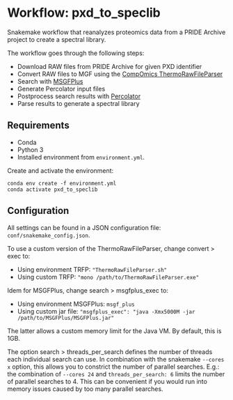 # Workflow: pxd_to_speclib
Snakemake workflow that reanalyzes proteomics data from a PRIDE Archive project to create a spectral library.

The workflow goes through the following steps:
- Download RAW files from PRIDE Archive for given PXD identifier
- Convert RAW files to MGF using the [CompOmics ThermoRawFileParser](https://github.com/compomics/ThermoRawFileParser)
- Search with [MSGFPlus](https://github.com/MSGFPlus/msgfplus)
- Generate Percolator input files
- Postprocess search results with [Percolator](https://github.com/percolator/percolator/)
- Parse results to generate a spectral library

## Requirements
- Conda
- Python 3
- Installed environment from `environment.yml`.

Create and activate the environment:
```
conda env create -f environment.yml
conda activate pxd_to_speclib
```

## Configuration
All settings can be found in a JSON configuration file: `conf/snakemake_config.json`.

To use a custom version of the ThermoRawFileParser, change convert > exec to:
- Using environment TRFP: `"ThermoRawFileParser.sh"`
- Using custom TRFP: `"mono /path/to/ThermoRawFileParser.exe"`

Idem for MSGFPlus, change search > msgfplus_exec to:
- Using environment MSGFPlus: `msgf_plus`
- Using custom jar file: `"msgfplus_exec": "java -Xmx5000M -jar /path/to/MSGFPlus/MSGFPlus.jar"`

The latter allows a custom memory limit for the Java VM. By default, this is 1GB.

The option search > threads_per_search defines the number of threads each
individual search can use. In combination with the snakemake `--cores x` option,
this allows you to constrict the number of parallel searches. E.g.: the
combination of `--cores 24` and `threads_per_search: 6` limits the number of
parallel searches to 4. This can be convenient if you would run into memory
issues caused by too many parallel searches.
